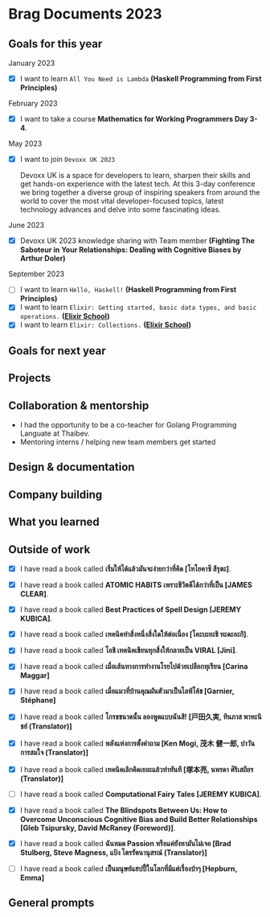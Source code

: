 # Brag Documents 2023

## Goals for this year

[comment]: # (* List the major goals here!)

January 2023
* [x] I want to learn `All You Need is Lambda` **(Haskell Programming from First Principles)**

February 2023
* [x] I want to take a course **Mathematics for Working Programmers Day 3-4**.

May 2023
* [x] I want to join `Devoxx UK 2023`

    Devoxx UK is a space for developers to learn, sharpen their skills and get hands-on experience with the latest tech. At this 3-day conference we bring together a diverse group of inspiring speakers from around the world to cover the most vital developer-focused topics, latest technology advances and delve into some fascinating ideas.

June 2023
* [x] Devoxx UK 2023 knowledge sharing with Team member **(Fighting The Saboteur in Your Relationships: Dealing with Cognitive Biases by Arthur Doler)**

September 2023
* [ ] I want to learn `Hello, Haskell!` **(Haskell Programming from First Principles)**
* [x] I want to learn `Elixir: Getting started, basic data types, and basic operations.` **([Elixir School](https://elixirschool.com/en/lessons/basics/basics#getting-started-0))**
* [x] I want to learn `Elixir: Collections.` **([Elixir School](https://elixirschool.com/en/lessons/basics/collections))**

## Goals for next year

[comment]: # (* If it's getting towards the end of the year, maybe start writing down what might be the goals for next year.)

## Projects

## Collaboration & mentorship
* I had the opportunity to be a co-teacher for Golang Programming Languate at Thaibev.
* Mentoring interns / helping new team members get started

## Design & documentation

## Company building

## What you learned

## Outside of work

* [x] I have read a book called **เริ่มให้ได้แล้วมันจะง่ายกว่าที่คิด [โทโยคาซึ สึรุตะ]**.

* [x] I have read a book called **ATOMIC HABITS เพราะชีวิตดีได้กว่าที่เป็น [JAMES CLEAR]**.

* [x] I have read a book called **Best Practices of Spell Design [JEREMY KUBICA]**.

* [x] I have read a book called **เทคนิคทำสิ่งหนึ่งสิ่งใดให้ต่อเนื่อง [โคะบะยะชิ ทะดะอะกิ]**.

* [x] I have read a book called **โอชิ เทคนิคเขียนทุกสิ่งให้กลายเป็น VIRAL [Jini]**.

* [x] I have read a book called **เมื่อเส้นทางการทำงานโรยไปด้วยเปลือกทุเรียน [Carina Maggar]**

* [x] I have read a book called **เมื่อแมวที่บ้านคุณผันตัวมาเป็นไลฟ์โค้ช [Garnier, Stéphane]**

* [x] I have read a book called **โกรธขนาดนั้น ลองพูดแบบฉันสิ! [戸田久実, ทินภาส พาหะนิชย์ (Translator)]**

* [x] I have read a book called **พลังแห่งการตั้งคำถาม [Ken Mogi, 茂木 健一郎, ปาวัน การสมใจ (Translator)]**

* [x] I have read a book called **เทคนิคเลิกคิดเยอะแล้วทำทันที [塚本亮, นพรดา ศิริเสถียร (Translator)]**

* [ ] I have read a book called **Computational Fairy Tales [JEREMY KUBICA]**.

* [x] I have read a book called **The Blindspots Between Us: How to Overcome Unconscious Cognitive Bias and Build Better Relationships [Gleb Tsipursky, David McRaney (Foreword)]**.

* [x] I have read a book called **ฉันหมด Passion หรือแค่ยังหามันไม่เจอ [Brad Stulberg, Steve Magness, แป้ง ไตรรัตนานุสรณ์ (Translator)]**

* [ ] I have read a book called **เป็นมนุษย์แฮปปี้ในโลกที่มีแต่เรื่องบ้าๆ [Hepburn, Emma]**

## General prompts
